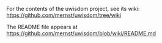 For the contents of the uwisdom project, see its wiki:
https://github.com/mernst/uwisdom/tree/wiki

The README file appears at 
https://github.com/mernst/uwisdom/blob/wiki/README.md
